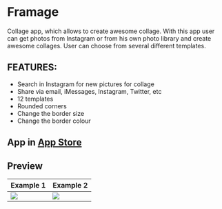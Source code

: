 # Framage
Collage app, which allows to create awesome collage. With this app user can get photos from Instagram or from his own photo library and create awesome collages. User can choose from several different templates.

## FEATURES:
- Search in Instagram for new pictures for collage
- Share via email, iMessages, Instagram, Twitter, etc
- 12 templates
- Rounded corners
- Change the border size
- Change the border colour

## App in [App Store](https://itunes.apple.com/us/app/framage/id1002882107?ls=1&mt=8)

## Preview
| Example 1 | Example 2  | 
|---|---|
| ![](https://cloud.githubusercontent.com/assets/8221314/7955384/9ed4cc8a-09e0-11e5-897b-cca2273afe9a.gif)  |  ![](https://cloud.githubusercontent.com/assets/8221314/7955594/35188fe6-09e2-11e5-998d-63381f749a87.gif) |

